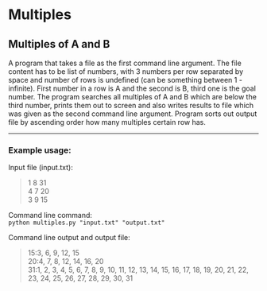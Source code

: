 # Multiples

## Multiples of A and B

A program that takes a file as the first command line argument. The file content has to be list of
numbers, with 3 numbers per row separated by space and number of rows is undefined (can
be something between 1 - infinite). First number in a row is A and the second is B, third one is
the goal number. The program searches all multiples of A and B which
are below the third number, prints them out to screen and also writes results to file which was given
as the second command line argument.
Program sorts out output file by ascending order how many multiples certain row has.

---

### Example usage:

Input file (input.txt):

> 1 8 31  
> 4 7 20  
> 3 9 15

Command line command:  
`python multiples.py "input.txt" "output.txt"`

Command line output and output file:

> 15:3, 6, 9, 12, 15  
> 20:4, 7, 8, 12, 14, 16, 20  
> 31:1, 2, 3, 4, 5, 6, 7, 8, 9, 10, 11, 12, 13, 14, 15, 16, 17, 18, 19, 20, 21, 22, 23, 24, 25, 26, 27, 28, 29, 30, 31

